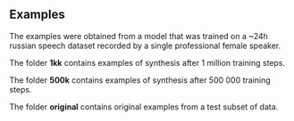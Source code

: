 ## Examples

The examples were obtained from a model that was trained on a ~24h russian speech dataset recorded by a single professional female speaker.

The folder **1kk** contains examples of synthesis after 1 million training steps.

The folder **500k** contains examples of synthesis after 500 000 training steps.

The folder **original** contains original examples from a test subset of data.